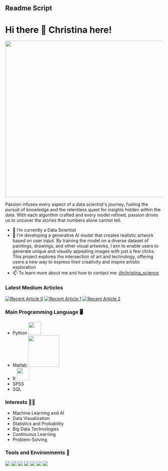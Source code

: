## Readme Script 


# Hi there 👋 Christina here!

<p align="center">
  <img src="https://media.licdn.com/dms/image/D4E12AQHmt2HavWsIoQ/article-cover_image-shrink_720_1280/0/1697380698315?e=2147483647&v=beta&t=nxMyxvVygfMhi3TSsv_8UCsSQykVDA77ps2rjAA4_ko" height="500px" width="1000px">
</p>
<p>
Passion infuses every aspect of a data scientist's journey, fueling the pursuit of knowledge and the relentless quest for insights hidden within the data. With each algorithm crafted and every model refined, passion drives us to uncover the stories that numbers alone cannot tell.
</p>  

- 🌱 I’m currently a Data Scientist
- 🔭 I'm developing a generative AI model that creates realistic artwork based on user input. By training the model on a diverse dataset of paintings, drawings, and other visual artworks, I aim to enable users to generate unique and visually appealing images with just a few clicks. This project explores the intersection of art and technology, offering users a new way to express their creativity and inspire artistic exploration
- 📫 To learn more about me and how to contact me: <a href="https://www.linkedin.com/in/ng-lan-anh/">@christina_science</a>

### Latest Medium Articles

<a target="_blank" href="https://github-readme-medium-recent-article.vercel.app/medium/@sargupta93/0"><img src="https://github-readme-medium-recent-article.vercel.app/medium/@sargupta93/0" alt="Recent Article 0"></a>
<a target="_blank" href="https://github-readme-medium-recent-article.vercel.app/medium/@sargupta93/1"><img src="https://github-readme-medium-recent-article.vercel.app/medium/@sargupta93/1" alt="Recent Article 1"></a>
<a target="_blank" href="https://github-readme-medium-recent-article.vercel.app/medium/@sargupta93/2"><img src="https://github-readme-medium-recent-article.vercel.app/medium/@sargupta93/2" alt="Recent Article 2"></a>

### Main Programming Language :desktop_computer: 
- Python <img src="https://user-images.githubusercontent.com/28517335/102723536-9f979480-432e-11eb-8552-fdb39e939362.png" width="40px">
- Matlab <img src="https://encrypted-tbn0.gstatic.com/images?q=tbn:ANd9GcSjLXDsMKPOyRHhFYAaHxTKmrqxdJvvgQtcsA&s" width="100px">
- R <img src="https://encrypted-tbn0.gstatic.com/images?q=tbn:ANd9GcR8lb_mSjDBp1qm1GSrOO13QXDEL-w2Pj5Zfw&s" width="40px">
- SPSS
- SQL
### Interests 👨‍💻
- Machine Learning and AI
- Data Visualization
- Statistics and Probability
- Big Data Technologies
- Continuous Learning
- Problem-Solving

### Tools and Environments 🔧
<p>
<img src="https://img.shields.io/badge/OS-Windows-organge?logo=Windows">
<img src="https://img.shields.io/badge/OS-Linux-organge?logo=Linux">
<img src="https://img.shields.io/badge/OS-Chrome-organge?logo=Chrome">
<img src="https://img.shields.io/badge/Editor-VSCode-green?logo=Visual%20Studio%20Code">
<img src="https://img.shields.io/badge/Cloud-Azure-green?logo=Microsoft%20Azure">
<img src="https://img.shields.io/badge/Library-scikit-red">
<img src="https://img.shields.io/badge/Library-Tensorflow-red?logo=Tensorflow">
</a>
</p>





